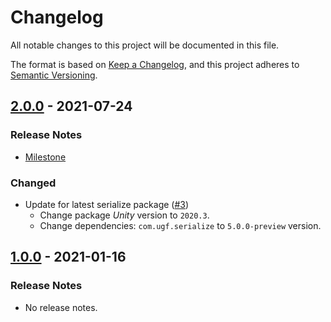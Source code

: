 # Changelog

All notable changes to this project will be documented in this file.

The format is based on [Keep a Changelog](https://keepachangelog.com/en/1.0.0/),
and this project adheres to [Semantic Versioning](https://semver.org/spec/v2.0.0.html).

## [2.0.0](https://github.com/unity-game-framework/ugf-serialize-yamldotnet/releases/tag/2.0.0) - 2021-07-24  

### Release Notes

- [Milestone](https://github.com/unity-game-framework/ugf-serialize-yamldotnet/milestone/1?closed=1)  
    

### Changed

- Update for latest serialize package ([#3](https://github.com/unity-game-framework/ugf-serialize-yamldotnet/pull/3))  
    - Change package _Unity_ version to `2020.3`.
    - Change dependencies: `com.ugf.serialize` to `5.0.0-preview` version.

## [1.0.0](https://github.com/unity-game-framework/ugf-serialize-yamldotnet/releases/tag/1.0.0) - 2021-01-16  

### Release Notes

- No release notes.


